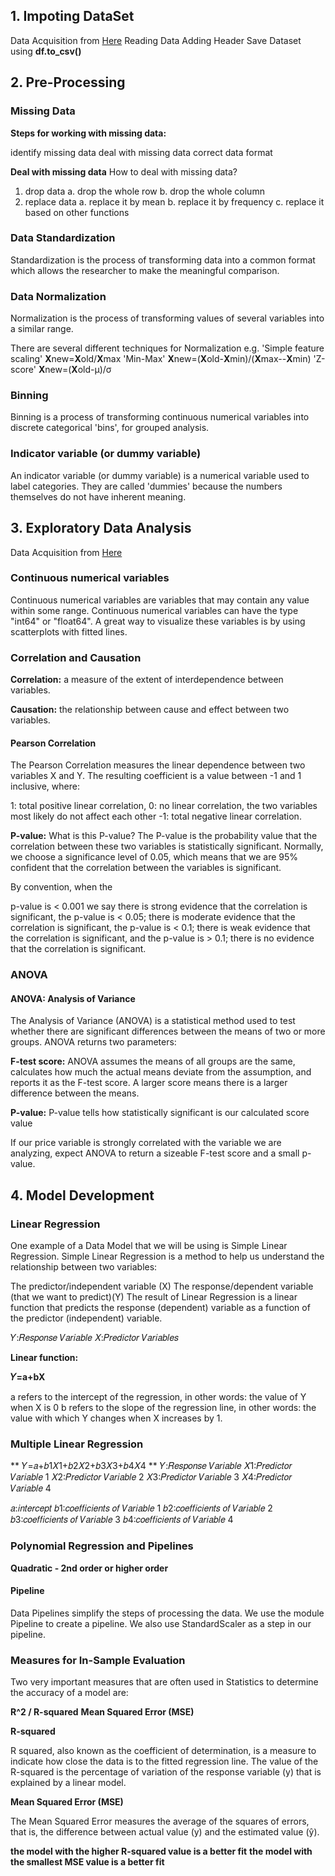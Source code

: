 ## 1. Impoting DataSet

Data Acquisition from [Here](https://archive.ics.uci.edu/ml/machine-learning-databases/autos/imports-85.data)
Reading Data
Adding Header
Save Dataset using **df.to_csv()**

## 2. Pre-Processing

### Missing Data
**Steps for working with missing data:**

identify missing data
deal with missing data
correct data format

**Deal with missing data**
How to deal with missing data?

1. drop data 
    a. drop the whole row
    b. drop the whole column
2. replace data
    a. replace it by mean
    b. replace it by frequency
    c. replace it based on other functions
    
### Data Standardization
Standardization is the process of transforming data into a common format which allows the researcher to make the meaningful comparison.

### Data Normalization
Normalization is the process of transforming values of several variables into a similar range.

There are several different techniques for Normalization e.g.
'Simple feature scaling'  **X**new=**X**old/**X**max 
'Min-Max'                 **X**new=(**X**old-**X**min)/(**X**max--**X**min)
'Z-score'                 **X**new=(**X**old-μ)/σ

### Binning
Binning is a process of transforming continuous numerical variables into discrete categorical 'bins', for grouped analysis.

### Indicator variable (or dummy variable)
An indicator variable (or dummy variable) is a numerical variable used to label categories. They are called 'dummies' because the numbers themselves do not have inherent meaning.

## 3. Exploratory Data Analysis
Data Acquisition from [Here](https://ibm.box.com/shared/static/q6iiqb1pd7wo8r3q28jvgsrprzezjqk3.csv)

### Continuous numerical variables
Continuous numerical variables are variables that may contain any value within some range. Continuous numerical variables can have the type "int64" or "float64". A great way to visualize these variables is by using scatterplots with fitted lines. 

### Correlation and Causation

**Correlation:** a measure of the extent of interdependence between variables.

**Causation:** the relationship between cause and effect between two variables.

#### Pearson Correlation
The Pearson Correlation measures the linear dependence between two variables X and Y. The resulting coefficient is a value between -1 and 1 inclusive, where:

 1: total positive linear correlation,
 0: no linear correlation, the two variables most likely do not affect each other
-1: total negative linear correlation.


**P-value:** What is this P-value? The P-value is the probability value that the correlation between these two variables is statistically significant. Normally, we choose a significance level of 0.05, which means that we are 95% confident that the correlation between the variables is significant.

By convention, when the

p-value is < 0.001 we say there is strong evidence that the correlation is significant,
the p-value is < 0.05; there is moderate evidence that the correlation is significant,
the p-value is < 0.1; there is weak evidence that the correlation is significant, and
the p-value is > 0.1; there is no evidence that the correlation is significant.

### ANOVA

#### ANOVA: Analysis of Variance
The Analysis of Variance (ANOVA) is a statistical method used to test whether there are significant differences between the means of two or more groups. ANOVA returns two parameters:

**F-test score:** ANOVA assumes the means of all groups are the same, calculates how much the actual means deviate from the assumption, and reports it as the F-test score. A larger score means there is a larger difference between the means.

**P-value:** P-value tells how statistically significant is our calculated score value

If our price variable is strongly correlated with the variable we are analyzing, expect ANOVA to return a sizeable F-test score and a small p-value.

## 4. Model Development

### Linear Regression
One example of a Data Model that we will be using is Simple Linear Regression. Simple Linear Regression is a method to help us understand the relationship between two variables:

The predictor/independent variable (X)
The response/dependent variable (that we want to predict)(Y)
The result of Linear Regression is a linear function that predicts the response (dependent) variable as a function of the predictor (independent) variable.

𝑌:𝑅𝑒𝑠𝑝𝑜𝑛𝑠𝑒 𝑉𝑎𝑟𝑖𝑎𝑏𝑙𝑒
𝑋:𝑃𝑟𝑒𝑑𝑖𝑐𝑡𝑜𝑟 𝑉𝑎𝑟𝑖𝑎𝑏𝑙𝑒𝑠

**Linear function:**

**𝑌=a+bX**

a refers to the intercept of the regression, in other words: the value of Y when X is 0
b refers to the slope of the regression line, in other words: the value with which Y changes when X increases by 1.

### Multiple Linear Regression
** 𝑌=𝑎+𝑏1𝑋1+𝑏2𝑋2+𝑏3𝑋3+𝑏4𝑋4 **
𝑌:𝑅𝑒𝑠𝑝𝑜𝑛𝑠𝑒 𝑉𝑎𝑟𝑖𝑎𝑏𝑙𝑒
𝑋1:𝑃𝑟𝑒𝑑𝑖𝑐𝑡𝑜𝑟 𝑉𝑎𝑟𝑖𝑎𝑏𝑙𝑒 1
𝑋2:𝑃𝑟𝑒𝑑𝑖𝑐𝑡𝑜𝑟 𝑉𝑎𝑟𝑖𝑎𝑏𝑙𝑒 2
𝑋3:𝑃𝑟𝑒𝑑𝑖𝑐𝑡𝑜𝑟 𝑉𝑎𝑟𝑖𝑎𝑏𝑙𝑒 3
𝑋4:𝑃𝑟𝑒𝑑𝑖𝑐𝑡𝑜𝑟 𝑉𝑎𝑟𝑖𝑎𝑏𝑙𝑒 4

𝑎:𝑖𝑛𝑡𝑒𝑟𝑐𝑒𝑝𝑡
𝑏1:𝑐𝑜𝑒𝑓𝑓𝑖𝑐𝑖𝑒𝑛𝑡𝑠 𝑜𝑓 𝑉𝑎𝑟𝑖𝑎𝑏𝑙𝑒 1
𝑏2:𝑐𝑜𝑒𝑓𝑓𝑖𝑐𝑖𝑒𝑛𝑡𝑠 𝑜𝑓 𝑉𝑎𝑟𝑖𝑎𝑏𝑙𝑒 2
𝑏3:𝑐𝑜𝑒𝑓𝑓𝑖𝑐𝑖𝑒𝑛𝑡𝑠 𝑜𝑓 𝑉𝑎𝑟𝑖𝑎𝑏𝑙𝑒 3
𝑏4:𝑐𝑜𝑒𝑓𝑓𝑖𝑐𝑖𝑒𝑛𝑡𝑠 𝑜𝑓 𝑉𝑎𝑟𝑖𝑎𝑏𝑙𝑒 4

### Polynomial Regression and Pipelines

**Quadratic - 2nd order or higher order**

#### Pipeline

Data Pipelines simplify the steps of processing the data. We use the module Pipeline to create a pipeline. We also use StandardScaler as a step in our pipeline.

### Measures for In-Sample Evaluation

Two very important measures that are often used in Statistics to determine the accuracy of a model are:

**R^2 / R-squared**
**Mean Squared Error (MSE)**

**R-squared**

R squared, also known as the coefficient of determination, is a measure to indicate how close the data is to the fitted regression line. The value of the R-squared is the percentage of variation of the response variable (y) that is explained by a linear model.

**Mean Squared Error (MSE)**

The Mean Squared Error measures the average of the squares of errors, that is, the difference between actual value (y) and the estimated value (ŷ).

**the model with the higher R-squared value is a better fit**
**the model with the smallest MSE value is a better fit**

